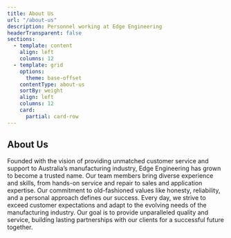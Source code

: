 ```yaml
---
title: About Us
url: "/about-us"
description: Personnel working at Edge Engineering
headerTransparent: false
sections:
  - template: content
    align: left
    columns: 12
  - template: grid
    options:
      theme: base-offset
    contentType: about-us
    sortBy: weight
    align: left
    columns: 12
    card:
      partial: card-row
---
```


## About Us

Founded with the vision of providing unmatched customer service and support to Australia’s manufacturing industry, Edge Engineering has grown to become a trusted name. Our team members bring diverse experience and skills, from hands-on service and repair to sales and application expertise. Our commitment to old-fashioned values like honesty, reliability, and a personal approach defines our success. Every day, we strive to exceed customer expectations and adapt to the evolving needs of the manufacturing industry. Our goal is to provide unparalleled quality and service, building lasting partnerships with our clients for a successful future together.
